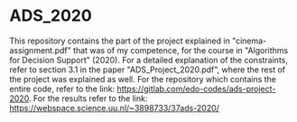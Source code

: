 # ADS_2020

This repository contains the part of the project explained in "cinema-assignment.pdf" that was of my competence, for the course in "Algorithms for Decision Support" (2020). For a detailed explanation of the constraints, refer to section 3.1 in the paper "ADS_Project_2020.pdf",
where the rest of the project was explained as well. For the repository which contains the entire code, refer to the link: https://gitlab.com/edo-codes/ads-project-2020.
For the results refer to the link: https://webspace.science.uu.nl/~3898733/37ads-2020/
